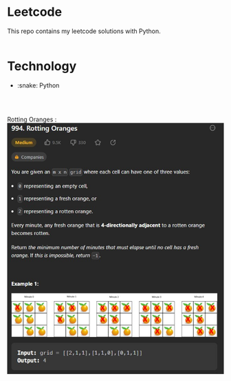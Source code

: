 # Leetcode
This repo contains my leetcode solutions with Python.
<br><br>
<h1>Technology</h1>
<ul>
<li> :snake: Python </li>
</ul>

<br><br>

Rotting Oranges : <br>
![rotting_oranges.jpg](https://github.com/SeymaAtmaca/Leetcode/blob/main/images/rotting%20oranges.jpg)
